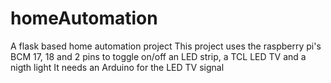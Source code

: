 # homeAutomation
A flask based home automation project
This project uses the raspberry pi's BCM 17, 18 and 2 pins 
to toggle on/off an LED strip, a TCL LED TV and a nigth light
It needs an Arduino for the LED TV signal
